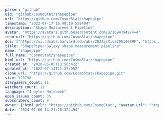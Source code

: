 ```yaml
---
parser: "github"
uid: "github/CosmoStat/shapepipe"
url: "https://github.com/CosmoStat/shapepipe"
timestamp: "2022-07-17 16:48:19.558404"
description: "Shape Measurement Pipeline"
avatar: "https://avatars.githubusercontent.com/u/16947949?v=4"
repo_url: "https://github.com/CosmoStat/shapepipe"
doi: ["https://ui.adsabs.harvard.edu/abs/2022arXiv220614689F", "https://ui.adsabs.harvard.edu/abs/2022ascl.soft06026F/abstract"]
title: "ShapePipe: Galaxy shape measurement pipeline"
name: "shapepipe"
full_name: "CosmoStat/shapepipe"
html_url: "https://github.com/CosmoStat/shapepipe"
created_at: "2020-05-05T13:56:42Z"
updated_at: "2022-07-14T11:27:05Z"
clone_url: "https://github.com/CosmoStat/shapepipe.git"
size: 120798
stargazers_count: 11
watchers_count: 11
language: "Jupyter Notebook"
open_issues_count: 35
subscribers_count: 8
owner: {"html_url": "https://github.com/CosmoStat", "avatar_url": "https://avatars.githubusercontent.com/u/16947949?v=4", "login": "CosmoStat", "type": "Organization"}
date: "2024-01-06 14:21:28.324494"
---
```

